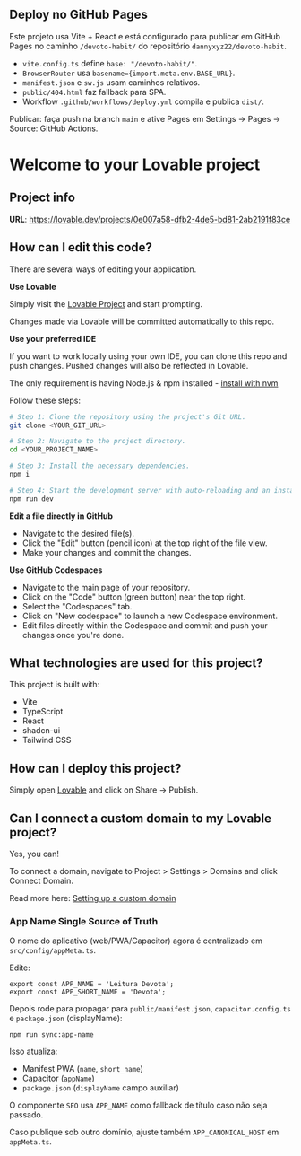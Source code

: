 ## Deploy no GitHub Pages

Este projeto usa Vite + React e está configurado para publicar em GitHub Pages no caminho `/devoto-habit/` do repositório `dannyxyz22/devoto-habit`.

- `vite.config.ts` define `base: "/devoto-habit/"`.
- `BrowserRouter` usa `basename={import.meta.env.BASE_URL}`.
- `manifest.json` e `sw.js` usam caminhos relativos.
- `public/404.html` faz fallback para SPA.
- Workflow `.github/workflows/deploy.yml` compila e publica `dist/`.

Publicar: faça push na branch `main` e ative Pages em Settings → Pages → Source: GitHub Actions.

# Welcome to your Lovable project

## Project info

**URL**: https://lovable.dev/projects/0e007a58-dfb2-4de5-bd81-2ab2191f83ce

## How can I edit this code?

There are several ways of editing your application.

**Use Lovable**

Simply visit the [Lovable Project](https://lovable.dev/projects/0e007a58-dfb2-4de5-bd81-2ab2191f83ce) and start prompting.

Changes made via Lovable will be committed automatically to this repo.

**Use your preferred IDE**

If you want to work locally using your own IDE, you can clone this repo and push changes. Pushed changes will also be reflected in Lovable.

The only requirement is having Node.js & npm installed - [install with nvm](https://github.com/nvm-sh/nvm#installing-and-updating)

Follow these steps:

```sh
# Step 1: Clone the repository using the project's Git URL.
git clone <YOUR_GIT_URL>

# Step 2: Navigate to the project directory.
cd <YOUR_PROJECT_NAME>

# Step 3: Install the necessary dependencies.
npm i

# Step 4: Start the development server with auto-reloading and an instant preview.
npm run dev
```

**Edit a file directly in GitHub**

- Navigate to the desired file(s).
- Click the "Edit" button (pencil icon) at the top right of the file view.
- Make your changes and commit the changes.

**Use GitHub Codespaces**

- Navigate to the main page of your repository.
- Click on the "Code" button (green button) near the top right.
- Select the "Codespaces" tab.
- Click on "New codespace" to launch a new Codespace environment.
- Edit files directly within the Codespace and commit and push your changes once you're done.

## What technologies are used for this project?

This project is built with:

- Vite
- TypeScript
- React
- shadcn-ui
- Tailwind CSS

## How can I deploy this project?

Simply open [Lovable](https://lovable.dev/projects/0e007a58-dfb2-4de5-bd81-2ab2191f83ce) and click on Share -> Publish.

## Can I connect a custom domain to my Lovable project?

Yes, you can!

To connect a domain, navigate to Project > Settings > Domains and click Connect Domain.

Read more here: [Setting up a custom domain](https://docs.lovable.dev/tips-tricks/custom-domain#step-by-step-guide)

### App Name Single Source of Truth

O nome do aplicativo (web/PWA/Capacitor) agora é centralizado em `src/config/appMeta.ts`.

Edite:
```
export const APP_NAME = 'Leitura Devota';
export const APP_SHORT_NAME = 'Devota';
```

Depois rode para propagar para `public/manifest.json`, `capacitor.config.ts` e `package.json` (displayName):
```
npm run sync:app-name
```

Isso atualiza:
- Manifest PWA (`name`, `short_name`)
- Capacitor (`appName`)
- `package.json` (`displayName` campo auxiliar)

O componente `SEO` usa `APP_NAME` como fallback de título caso não seja passado.

Caso publique sob outro domínio, ajuste também `APP_CANONICAL_HOST` em `appMeta.ts`.
